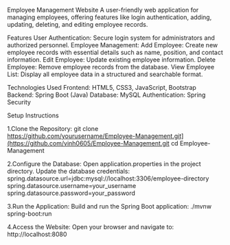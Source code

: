 Employee Management Website
A user-friendly web application for managing employees, offering features like login authentication, adding, updating, deleting, and editing employee records.

Features
User Authentication:
Secure login system for administrators and authorized personnel.
Employee Management:
Add Employee: Create new employee records with essential details such as name, position, and contact information.
Edit Employee: Update existing employee information.
Delete Employee: Remove employee records from the database.
View Employee List: Display all employee data in a structured and searchable format.

Technologies Used
Frontend:
HTML5, CSS3, JavaScript, Bootstrap
Backend:
Spring Boot (Java)
Database:
MySQL
Authentication:
Spring Security

Setup Instructions

1.Clone the Repository:
git clone https://github.com/yourusername/Employee-Management.git](https://github.com/vinh0605/Employee-Management.git
cd Employee-Management

2.Configure the Database:
Open application.properties in the project directory.
Update the database credentials:
spring.datasource.url=jdbc:mysql://localhost:3306/employee-directory
spring.datasource.username=your_username
spring.datasource.password=your_password

3.Run the Application:
Build and run the Spring Boot application:
./mvnw spring-boot:run

4.Access the Website:
Open your browser and navigate to:
http://localhost:8080

